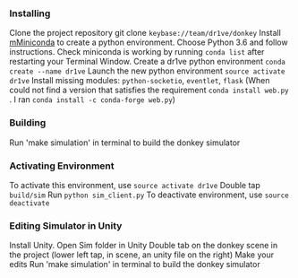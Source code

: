 ### Installing 

Clone the project repository git clone `keybase://team/dr1ve/donkey`
Install [mMiniconda](https://conda.io/miniconda.html) to create a python environment. Choose Python 3.6 and follow instructions. Check miniconda is working by running `conda list` after restarting your Terminal Window.
Create a dr1ve python environment `conda create --name dr1ve`
Launch the new python environment `source activate dr1ve`
Install missing modules: `python-socketio`, `eventlet`, `flask`
(When could not find a version that satisfies the requirement `conda install web.py` . I ran `conda install -c conda-forge web.py`)

### Building

Run 'make simulation' in terminal to build the donkey simulator

### Activating Environment 

To activate this environment, use `source activate dr1ve`
Double tap `build/sim`
Run `python sim_client.py`
To deactivate environment, use `source deactivate`

### Editing Simulator in Unity 

Install Unity.
Open Sim folder in Unity
Double tab on the donkey scene in the project (lower left tap, in scene, an unity file on the right)
Make your edits
Run 'make simulation' in terminal to build the donkey simulator
